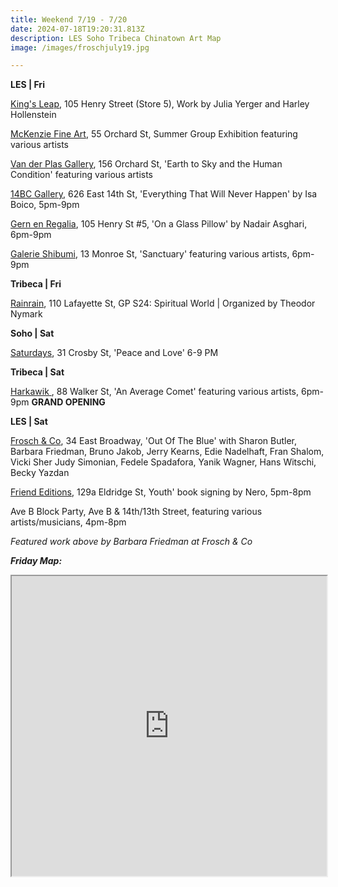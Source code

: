 ```yaml
---
title: Weekend 7/19 - 7/20
date: 2024-07-18T19:20:31.813Z
description: LES Soho Tribeca Chinatown Art Map
image: /images/froschjuly19.jpg

---
```

**L﻿ES | Fri**

[King's Leap](https://www.kingsleapfinearts.com/), 105 Henry Street (Store 5), Work by Julia Yerger and Harley Hollenstein

[McKenzie Fine Art](http://www.mckenziefineart.com/), 55 Orchard St, Summer Group Exhibition featuring various artists

[Van der Plas Gallery](https://www.vanderplasgallery.com/), 156 Orchard St, 'Earth to Sky and the Human Condition' featuring various artists

[14BC Gallery](https://www.instagram.com/14bcgallery), 626 East 14th St, 'Everything That Will Never Happen' by Isa Boico, 5pm-9pm

[Gern en Regalia](https://gernenregalia.com/), 105 Henry St #5, 'On a Glass Pillow' by Nadair Asghari, 6pm-9pm

[Galerie Shibumi](https://www.instagram.com/galerie.shibumi), 13 Monroe St, 'Sanctuary' featuring various artists, 6pm-9pm

**Tribeca | Fri**

[Rainrain](https://www.rainraingallery.com/about), 110 Lafayette St, GP S24: Spiritual World | Organized by Theodor Nymark

**S﻿oho | Sat**

[Saturdays](https://www.instagram.com/saturadysnyc), 31 Crosby St, 'Peace and Love'  6-9 PM

**Tribeca | Sat**

[Harkawik ](https://www.harkawik.com/), 88 Walker St, 'An Average Comet' featuring various artists, 6pm-9pm **GRAND OPENING**

**L﻿ES | Sat**

[Frosch & Co](https://froschandco.com/current), 34 East Broadway, 'Out Of The Blue' with Sharon Butler, Barbara Friedman, Bruno Jakob, Jerry Kearns, Edie Nadelhaft, Fran Shalom, Vicki Sher Judy Simonian, Fedele Spadafora, Yanik Wagner, Hans Witschi, Becky Yazdan

[Friend Editions](https://www.instagram.com/friendeditions), 129a Eldridge St, Youth' book signing by Nero, 5pm-8pm

Ave B Block Party, Ave B & 14th/13th Street, featuring various artists/musicians, 4pm-8pm

*F﻿eatured work above by Barbara Friedman at Frosch & Co*

***F﻿riday Map:***

<iframe src="https://www.google.com/maps/d/u/1/embed?mid=1df5YU5PAij5qA8dEU0jtrViUlY_-jr8&ehbc=2E312F" width="100%" height="480"></iframe>